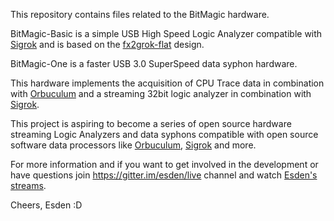 This repository contains files related to the BitMagic hardware.

BitMagic-Basic is a simple USB High Speed Logic Analyzer compatible with [Sigrok](http://sigrok.org) and is based on the [fx2grok-flat](https://sigrok.org/wiki/Fx2grok#fx2grok-flat) design.

BitMagic-One is a faster USB 3.0 SuperSpeed data syphon hardware.

This hardware implements the acquisition of CPU Trace data in combination with [Orbuculum](https://github.com/mubes/orbuculum) and a streaming 32bit logic analyzer in combination with [Sigrok](http://sigrok.org).

This project is aspiring to become a series of open source hardware streaming Logic Analyzers and data syphons compatible with open source software data processors like [Orbuculum](https://github.com/mubes/orbuculum), [Sigrok](http://sigrok.org) and more.

For more information and if you want to get involved in the development or have questions join https://gitter.im/esden/live channel and watch [Esden's streams](https://www.youtube.com/playlist?list=PLOF903IIpqjOwHIjT7VFqbxBhEHG8v5__).

Cheers, Esden :D
